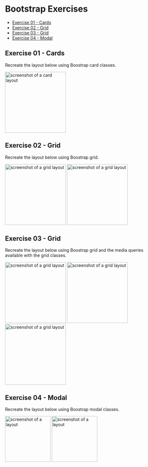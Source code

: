 # Bootstrap Exercises

- [Exercise 01 - Cards](#ex01)
- [Exercise 02 - Grid](#ex02)
- [Exercise 03 - Grid](#ex03)
- [Exercise 04 - Modal](#ex04)

## <a id="ex01"></a> Exercise 01 - Cards

Recreate the layout below using Boostrap card classes.

<img src="../_assets/bootstrap-exercises/bootstrap-ex01-cards.png" height=200 alt="screenshot of a card layout">

## <a id="ex02"></a> Exercise 02 - Grid

Recreate the layout below using Boostrap grid.

<img src="../../_assets/bootstrap-exercises/bootstrap-ex02-grid-01.png" height=200 alt="screenshot of a grid layout">
<img src="../../_assets/bootstrap-exercises/bootstrap-ex02-grid-02.png" height=200 alt="screenshot of a grid layout">

## <a id="ex03"></a> Exercise 03 - Grid

Recreate the layout below using Boostrap grid and the media queries available with the grid classes.

<img src="../../_assets/bootstrap-exercises/bootstrap-ex03-grid-01.png" height=200 alt="screenshot of a grid layout">
<img src="../../_assets/bootstrap-exercises/bootstrap-ex03-grid-02.png" height=200 alt="screenshot of a grid layout">
<img src="../../_assets/bootstrap-exercises/bootstrap-ex03-grid-03.png" height=200 alt="screenshot of a grid layout">

## <a id="ex04"></a> Exercise 04 - Modal

Recreate the layout below using Boostrap modal classes.

<img src="../../_assets/bootstrap-exercises/bootstrap-ex04-modal-01.png" height=150 alt="screenshot of a layout">
<img src="../../_assets/bootstrap-exercises/bootstrap-ex04-modal-02.png" height=150 alt="screenshot of a layout">
